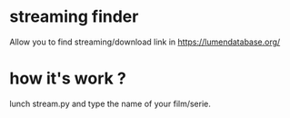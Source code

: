 # streaming finder
Allow you to find streaming/download link in https://lumendatabase.org/
# how it's work ?
lunch stream.py and type the name of your film/serie.
